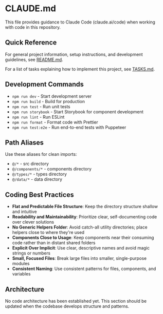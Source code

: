 # CLAUDE.md

This file provides guidance to Claude Code (claude.ai/code) when working with code in this
repository.

## Quick Reference

For general project information, setup instructions, and development guidelines, see
[README.md](./README.md).

For a list of tasks explaining how to implement this project, see [TASKS.md](./TASKS.md).

## Development Commands

- `npm run dev` - Start development server
- `npm run build` - Build for production
- `npm run test` - Run unit tests
- `npm run storybook` - Start Storybook for component development
- `npm run lint` - Run ESLint
- `npm run format` - Format code with Prettier
- `npm run test:e2e` - Run end-to-end tests with Puppeteer

## Path Aliases

Use these aliases for clean imports:

- `@/*` - src directory
- `@/components/*` - components directory
- `@/types/*` - types directory
- `@/data/*` - data directory

## Coding Best Practices

- **Flat and Predictable File Structure**: Keep the directory structure shallow and intuitive
- **Readability and Maintainability**: Prioritize clear, self-documenting code over clever solutions
- **No Generic Helpers Folder**: Avoid catch-all utility directories; place helpers close to where they're used
- **Components Close to Usage**: Keep components near their consuming code rather than in distant shared folders
- **Explicit Over Implicit**: Use clear, descriptive names and avoid magic strings or numbers
- **Small, Focused Files**: Break large files into smaller, single-purpose modules
- **Consistent Naming**: Use consistent patterns for files, components, and variables

## Architecture

No code architecture has been established yet. This section should be updated when the codebase
develops structure and patterns.
